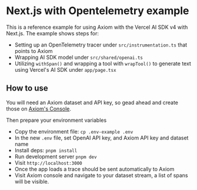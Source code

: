# Next.js with Opentelemetry example

This is a reference example for using Axiom with the Vercel AI SDK v4 with Next.js. The example shows steps for:

- Setting up an OpenTelemetry tracer under `src/instrumentation.ts` that points to Axiom
- Wrapping AI SDK model under `src/shared/openai.ts`
- Utilizing `withSpan()` and wrapping a tool with `wrapTool()` to generate text using Vercel's AI SDK under `app/page.tsx`

## How to use

You will need an Axiom dataset and API key, so gead ahead and create those on [Axiom's Console](https://app.axiom.co/datasets).

Then prepare your environment variables

- Copy the environment file: `cp .env-example .env`
- In the new `.env` file, set OpenAI API key, and Axiom API key and dataset name
- Install deps: `pnpm install`
- Run development server `pnpm dev`
- Visit `http://localhost:3000`
- Once the app loads a trace should be sent automatically to Axiom
- Visit Axiom console and navigate to your dataset stream, a list of spans will be visible.
